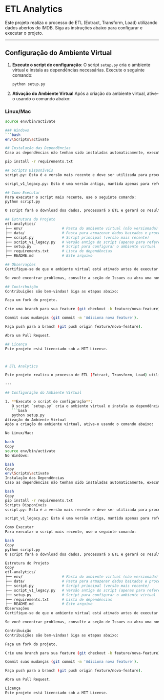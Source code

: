 # ETL Analytics

Este projeto realiza o processo de ETL (Extract, Transform, Load) utilizando dados abertos do IMDB. Siga as instruções abaixo para configurar e executar o projeto.

---

## Configuração do Ambiente Virtual

1. **Execute o script de configuração**:
   O script `setup.py` cria o ambiente virtual e instala as dependências necessárias. Execute o seguinte comando:
   ```bash
   python setup.py

2. **Ativação do Ambiente Virtual** 
   Após a criação do ambiente virtual, ative-o usando o comando abaixo:

### Linux/Mac
```bash
source env/bin/activate

### Windows
```bash
env\Scripts\activate

## Instalação das Dependências
Caso as dependências não tenham sido instaladas automaticamente, execute:

pip install -r requirements.txt

## Scripts Disponíveis
script.py: Esta é a versão mais recente e deve ser utilizada para processamento de dados. Ela contém todas as atualizações e correções de bugs.

script_v1_legacy.py: Esta é uma versão antiga, mantida apenas para referência histórica. Não recomendamos o uso desta versão.

## Como Executar
Para executar o script mais recente, use o seguinte comando:
python script.py

O script fará o download dos dados, processará o ETL e gerará os resultados.

## Estrutura do Projeto
etl-analytics/
├── env/                  # Pasta do ambiente virtual (não versionada)
├── data/                 # Pasta para armazenar dados baixados e processados
├── script.py             # Script principal (versão mais recente)
├── script_v1_legacy.py   # Versão antiga do script (apenas para referência)
├── setup.py              # Script para configurar o ambiente virtual
├── requirements.txt      # Lista de dependências
├── README.md             # Este arquivo

## Observações
Certifique-se de que o ambiente virtual está ativado antes de executar o script.

Se você encontrar problemas, consulte a seção de Issues ou abra uma nova issue.

## Contribuição
Contribuições são bem-vindas! Siga as etapas abaixo:

Faça um fork do projeto.

Crie uma branch para sua feature (git checkout -b feature/nova-feature).

Commit suas mudanças (git commit -m 'Adiciona nova feature').

Faça push para a branch (git push origin feature/nova-feature).

Abra um Pull Request.

## Licença
Este projeto está licenciado sob a MIT License.



# ETL Analytics

Este projeto realiza o processo de ETL (Extract, Transform, Load) utilizando dados abertos do IMDB. Siga as instruções abaixo para configurar e executar o projeto.

---

## Configuração do Ambiente Virtual

1. **Execute o script de configuração**:
   O script `setup.py` cria o ambiente virtual e instala as dependências necessárias. Execute o seguinte comando:
   ```bash
   python setup.py
Ativação do Ambiente Virtual
Após a criação do ambiente virtual, ative-o usando o comando abaixo:

No Linux/Mac:

bash
Copy
source env/bin/activate
No Windows:

bash
Copy
env\Scripts\activate
Instalação das Dependências
Caso as dependências não tenham sido instaladas automaticamente, execute:

bash
Copy
pip install -r requirements.txt
Scripts Disponíveis
script.py: Esta é a versão mais recente e deve ser utilizada para processamento de dados. Ela contém todas as atualizações e correções de bugs.

script_v1_legacy.py: Esta é uma versão antiga, mantida apenas para referência histórica. Não recomendamos o uso desta versão.

Como Executar
Para executar o script mais recente, use o seguinte comando:

bash
Copy
python script.py
O script fará o download dos dados, processará o ETL e gerará os resultados.

Estrutura do Projeto
Copy
etl-analytics/
├── env/                  # Pasta do ambiente virtual (não versionada)
├── data/                 # Pasta para armazenar dados baixados e processados
├── script.py             # Script principal (versão mais recente)
├── script_v1_legacy.py   # Versão antiga do script (apenas para referência)
├── setup.py              # Script para configurar o ambiente virtual
├── requirements.txt      # Lista de dependências
├── README.md             # Este arquivo
Observações
Certifique-se de que o ambiente virtual está ativado antes de executar o script.

Se você encontrar problemas, consulte a seção de Issues ou abra uma nova issue.

Contribuição
Contribuições são bem-vindas! Siga as etapas abaixo:

Faça um fork do projeto.

Crie uma branch para sua feature (git checkout -b feature/nova-feature).

Commit suas mudanças (git commit -m 'Adiciona nova feature').

Faça push para a branch (git push origin feature/nova-feature).

Abra um Pull Request.

Licença
Este projeto está licenciado sob a MIT License.